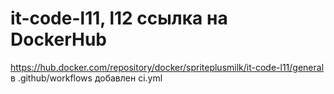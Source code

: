 # it-code-l11, l12 ссылка на DockerHub
https://hub.docker.com/repository/docker/spriteplusmilk/it-code-l11/general
в .github/workflows добавлен ci.yml
